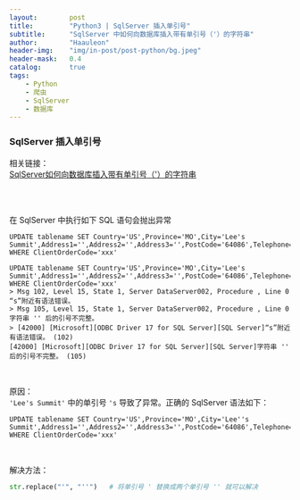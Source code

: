 ```yaml
---
layout:        post
title:         "Python3 | SqlServer 插入单引号"
subtitle:      "SqlServer 中如何向数据库插入带有单引号（'）的字符串"
author:        "Haauleon"
header-img:    "img/in-post/post-python/bg.jpeg"
header-mask:   0.4
catalog:       true
tags:
    - Python
    - 爬虫
    - SqlServer
    - 数据库
---
```



### SqlServer 插入单引号
相关链接：    
[SqlServer如何向数据库插入带有单引号（'）的字符串](https://www.bbsmax.com/A/gVdnljNXJW/)    

<br>
<br>

在 SqlServer 中执行如下 SQL 语句会抛出异常
```
UPDATE tablename SET Country='US',Province='MO',City='Lee's Summit',Address1='',Address2='',Address3='',PostCode='64086',Telephone='',isSpider='1' WHERE ClientOrderCode='xxx'
```

```
UPDATE tablename SET Country='US',Province='MO',City='Lee's Summit',Address1='',Address2='',Address3='',PostCode='64086',Telephone='',isSpider='1' WHERE ClientOrderCode='xxx'
> Msg 102, Level 15, State 1, Server DataServer002, Procedure , Line 0
“s”附近有语法错误。
> Msg 105, Level 15, State 1, Server DataServer002, Procedure , Line 0
字符串 '' 后的引号不完整。
> [42000] [Microsoft][ODBC Driver 17 for SQL Server][SQL Server]“s”附近有语法错误。 (102)
[42000] [Microsoft][ODBC Driver 17 for SQL Server][SQL Server]字符串 '' 后的引号不完整。 (105)
```

<br>

原因：    
`'Lee's Summit'` 中的单引号 `'s` 导致了异常。正确的 SqlServer 语法如下：   
```
UPDATE tablename SET Country='US',Province='MO',City='Lee''s Summit',Address1='',Address2='',Address3='',PostCode='64086',Telephone='',isSpider='1' WHERE ClientOrderCode='xxx'
```

<br>

解决方法：   
```python
str.replace("'", "''")   # 将单引号 ' 替换成两个单引号 '' 就可以解决 
```
